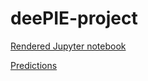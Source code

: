# deePIE-project

[Rendered Jupyter notebook](https://nbviewer.jupyter.org/github/FeisEater/deePIE-project/blob/master/image_project.ipynb)

[Predictions](results.txt)
